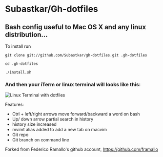 # Subastkar/Gh-dotfiles 
## Bash config useful to Mac OS X and any linux distribution...

To install run

 `git clone git://github.com/Subastkar/gh-dotfiles.git .gh-dotfiles`

 `cd .gh-dotfiles`

 `./install.sh`

### And then your iTerm or linux terminal will looks like this:

 ![Linux Terminal with dotfiles](https://fbcdn-sphotos-a.akamaihd.net/hphotos-ak-snc7/303420_443701365643498_100000109158461_1817022_1040907456_n.jpg)

Features:

*   Ctrl + left/right arrows move forward/backward a word on bash
*   Up/ down arrow partial search in history
*   history size increased
*   mvimt alias added to add a new tab on macvim
*   Git repo
*   Git branch on command line

Forked from Federico Ramallo's github account, https://github.com/framallo
